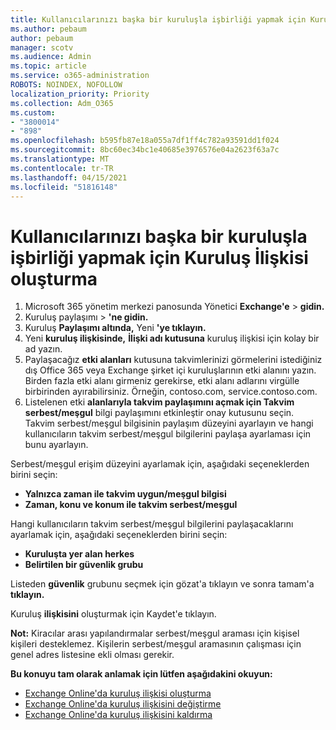 ```yaml
---
title: Kullanıcılarınızı başka bir kuruluşla işbirliği yapmak için Kuruluş İlişkisi oluşturma
ms.author: pebaum
author: pebaum
manager: scotv
ms.audience: Admin
ms.topic: article
ms.service: o365-administration
ROBOTS: NOINDEX, NOFOLLOW
localization_priority: Priority
ms.collection: Adm_O365
ms.custom:
- "3800014"
- "898"
ms.openlocfilehash: b595fb87e18a055a7df1ff4c782a93591dd1f024
ms.sourcegitcommit: 8bc60ec34bc1e40685e3976576e04a2623f63a7c
ms.translationtype: MT
ms.contentlocale: tr-TR
ms.lasthandoff: 04/15/2021
ms.locfileid: "51816148"
---
```

# <a name="create-an-organization-relationship-to-allow-your-users-to-collaborate-with-another-organization"></a>Kullanıcılarınızı başka bir kuruluşla işbirliği yapmak için Kuruluş İlişkisi oluşturma

1. Microsoft 365 yönetim merkezi panosunda Yönetici **Exchange'e**  >  **gidin.**
2. Kuruluş paylaşımı  >  **'ne gidin.**
3. Kuruluş **Paylaşımı altında,** Yeni **'ye tıklayın.**
4. Yeni **kuruluş ilişkisinde,** **İlişki adı kutusuna** kuruluş ilişkisi için kolay bir ad yazın.
5. Paylaşacağız **etki alanları** kutusuna takvimlerinizi görmelerini istediğiniz dış Office 365 veya Exchange şirket içi kuruluşlarının etki alanını yazın. Birden fazla etki alanı girmeniz gerekirse, etki alanı adlarını virgülle birbirinden ayırabilirsiniz. Örneğin, contoso.com, service.contoso.com.
6. Listelenen etki **alanlarıyla takvim paylaşımını açmak için Takvim serbest/meşgul** bilgi paylaşımını etkinleştir onay kutusunu seçin. Takvim serbest/meşgul bilgisinin paylaşım düzeyini ayarlayın ve hangi kullanıcıların takvim serbest/meşgul bilgilerini paylaşa ayarlaması için bunu ayarlayın.  

Serbest/meşgul erişim düzeyini ayarlamak için, aşağıdaki seçeneklerden birini seçin:

- **Yalnızca zaman ile takvim uygun/meşgul bilgisi**
- **Zaman, konu ve konum ile takvim serbest/meşgul**  

 Hangi kullanıcıların takvim serbest/meşgul bilgilerini paylaşacaklarını ayarlamak için, aşağıdaki seçeneklerden birini seçin:

- **Kuruluşta yer alan herkes**
- **Belirtilen bir güvenlik grubu**  

Listeden **güvenlik** grubunu seçmek için gözat'a tıklayın ve sonra tamam'a **tıklayın.**

Kuruluş **ilişkisini** oluşturmak için Kaydet'e tıklayın.  

**Not:** Kiracılar arası yapılandırmalar serbest/meşgul araması için kişisel kişileri desteklemez. Kişilerin serbest/meşgul aramasının çalışması için genel adres listesine ekli olması gerekir.

**Bu konuyu tam olarak anlamak için lütfen aşağıdakini okuyun:**

- [Exchange Online'da kuruluş ilişkisi oluşturma](https://docs.microsoft.com/exchange/sharing/organization-relationships/create-an-organization-relationship)
- [Exchange Online'da kuruluş ilişkisini değiştirme](https://docs.microsoft.com/exchange/sharing/organization-relationships/modify-an-organization-relationship)
- [Exchange Online'da kuruluş ilişkisini kaldırma](https://docs.microsoft.com/exchange/sharing/organization-relationships/remove-an-organization-relationship)
